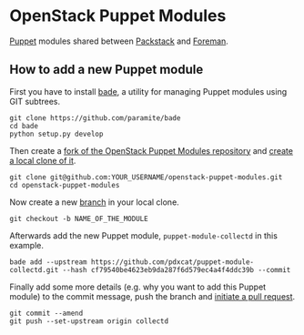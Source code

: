 OpenStack Puppet Modules
========================

[Puppet](http://puppetlabs.com/puppet/puppet-open-source) modules shared between
[Packstack](https://github.com/stackforge/packstack) and [Foreman](http://theforeman.org/).

How to add a new Puppet module
------------------------------

First you have to install [bade](https://github.com/paramite/bade), a utility
for managing Puppet modules using GIT subtrees.

    git clone https://github.com/paramite/bade
    cd bade
    python setup.py develop

Then create a [fork of the OpenStack Puppet Modules repository](https://help.github.com/articles/fork-a-repo/)
and [create a local clone of it](https://help.github.com/articles/fork-a-repo/#step-2-create-a-local-clone-of-your-fork).

    git clone git@github.com:YOUR_USERNAME/openstack-puppet-modules.git
    cd openstack-puppet-modules

Now create a new [branch](http://git-scm.com/book/en/v2/Git-Branching-Basic-Branching-and-Merging) in your local clone.

    git checkout -b NAME_OF_THE_MODULE

Afterwards add the new Puppet module, `puppet-module-collectd` in this example.

    bade add --upstream https://github.com/pdxcat/puppet-module-collectd.git --hash cf79540be4623eb9da287f6d579ec4a4f4ddc39b --commit

Finally add some more details (e.g. why you want to add this Puppet module)
to the commit message, push the branch and [initiate a pull request](https://help.github.com/articles/using-pull-requests/#initiating-the-pull-request).

    git commit --amend
    git push --set-upstream origin collectd
